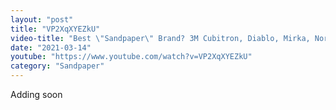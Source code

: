 ```yaml
---
layout: "post"
title: "VP2XqXYEZkU"
video-title: "Best \"Sandpaper\" Brand? 3M Cubitron, Diablo, Mirka, Norton, Makita, DeWalt, Bosch"
date: "2021-03-14"
youtube: "https://www.youtube.com/watch?v=VP2XqXYEZkU"
category: "Sandpaper"
---
```

<div class="space-y-1"><p class="text-gray-400">Adding soon</p></div>
